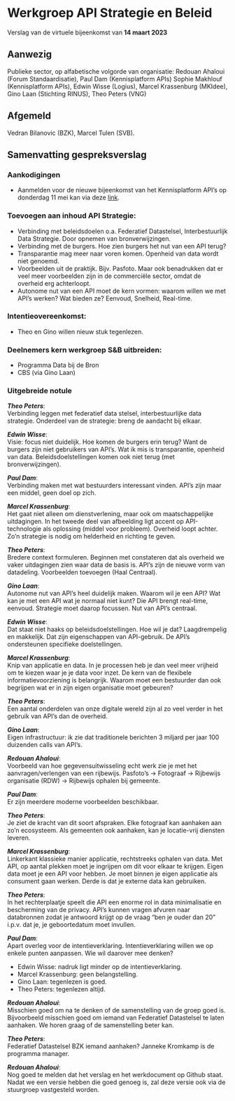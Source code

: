 # Werkgroep API Strategie en Beleid
Verslag van de virtuele bijeenkomst van **14 maart 2023**

## Aanwezig

Publieke sector, op alfabetische volgorde van organisatie: Redouan Ahaloui (Forum Standaardisatie), Paul Dam (Kennisplatform APIs) Sophie Makhlouf (Kennisplatform APIs),  Edwin Wisse (Logius), Marcel Krassenburg (MKIdee), Gino Laan (Stichting RINUS), Theo Peters (VNG) 

## Afgemeld
 Vedran Bilanovic (BZK), Marcel Tulen (SVB).

## Samenvatting gespreksverslag

### Aankodigingen
-	Aanmelden voor de nieuwe bijeenkomst van het Kennisplatform API’s op donderdag 11 mei kan via deze [link](https://fd10.formdesk.com/geonovum/API2023).

### Toevoegen aan inhoud API Strategie:

-	Verbinding met beleidsdoelen o.a. Federatief Datastelsel, Interbestuurlijk Data Strategie. Door opnemen van bronverwijzingen. 
-	Verbinding met de burgers. Hoe zien burgers het nut van een API terug?
-	Transparantie mag meer naar voren komen. Openheid van data wordt niet genoemd. 
-	Voorbeelden uit de praktijk. Bijv. Pasfoto. Maar ook benadrukken dat er veel meer voorbeelden zijn in de commerciële sector, omdat de overheid erg achterloopt. 
-	Autonome nut van een API moet de kern vormen: waarom willen we met API’s werken? Wat bieden ze? Eenvoud, Snelheid, Real-time. 

### Intentieovereenkomst:

-	Theo en Gino willen nieuw stuk tegenlezen. 

### Deelnemers kern werkgroep S&B uitbreiden:

-	Programma Data bij de Bron
-	CBS (via Gino Laan)

### Uitgebreide notule

***Theo Peters***:<br>
Verbinding leggen met federatief data stelsel, interbestuurlijke data strategie. Onderdeel van de strategie: breng de aandacht bij elkaar. 

***Edwin Wisse***:<br> 
Visie: focus niet duidelijk. Hoe komen de burgers erin terug? Want de burgers zijn niet gebruikers van API’s. Wat ik mis is transparantie, openheid van data. Beleidsdoelstellingen komen ook niet terug (met bronverwijzingen). 

***Paul Dam***:<br>
Verbinding maken met wat bestuurders interessant vinden. API’s zijn maar een middel, geen doel op zich. 

***Marcel Krassenburg***:<br>
Het gaat niet alleen om dienstverlening, maar ook om maatschappelijke uitdagingen. In het tweede deel van afbeelding ligt accent op API-technologie als oplossing (middel voor probleem). Overheid loopt achter. Zo’n strategie is nodig om helderheid en richting te geven. 

***Theo Peters***:<br>
Bredere context formuleren. Beginnen met constateren dat als overheid we vaker uitdagingen zien waar data de basis is. API’s zijn de nieuwe vorm van datadeling. Voorbeelden toevoegen (Haal Centraal). 

***Gino Laan***:<br>
Autonome nut van API’s heel duidelijk maken. Waarom wil je een API? Wat kan je met een API wat je normaal niet kunt? Die API brengt real-time, eenvoud. Strategie moet daarop focussen. Nut van API’s centraal.

***Edwin Wisse***:<br>
Dat staat niet haaks op beleidsdoelstellingen. Hoe wil je dat? Laagdrempelig en makkelijk. Dat zijn eigenschappen van API-gebruik. De API’s ondersteunen specifieke doelstellingen. 

***Marcel Krassenburg***:<br>
Knip van applicatie en data. In je processen heb je dan veel meer vrijheid om te kiezen waar je je data voor inzet. De kern van de flexibele informatievoorziening is belangrijk. Waarom moet een bestuurder dan ook begrijpen wat er in zijn eigen organisatie moet gebeuren?

***Theo Peters***:<br>
Een aantal onderdelen van onze digitale wereld zijn al zo veel verder in het gebruik van API’s dan de overheid. 

***Gino Laan***:<br>
Eigen infrastructuur: ik zie dat traditionele berichten 3 miljard per jaar 100 duizenden calls van API’s. 

***Redouan Ahaloui***:<br>
Voorbeeld van hoe gegevensuitwisseling echt werk zie je met het aanvragen/verlengen van een rijbewijs.
Pasfoto’s -> Fotograaf -> Rijbewijs organisatie (RDW) -> Rijbewijs ophalen bij gemeente. 
                    
***Paul Dam***:<br>
Er zijn meerdere moderne voorbeelden beschikbaar.

***Theo Peters***:<br>
Je ziet de kracht van dit soort afspraken. Elke fotograaf kan aanhaken aan zo’n ecosysteem. Als gemeenten ook aanhaken, kan je locatie-vrij diensten leveren. 

***Marcel Krassenburg***:<br>
Linkerkant klassieke manier applicatie, rechtstreeks ophalen van data. Met API, op aantal plekken moet je ingrijpen om dit voor elkaar te krijgen. Eigen data moet je een API voor hebben. Je moet binnen je eigen applicatie als consument gaan werken. Derde is dat je externe data kan gebruiken. 

***Theo Peters***:<br>
In het rechterplaatje speelt die API een enorme rol in data minimalisatie en bescherming van de privacy. API’s kunnen vragen afvuren naar databronnen zodat je antwoord krijgt op de vraag “ben je ouder dan 20” i.p.v. dat je, je geboortedatum moet invullen. 

***Paul Dam***:<br>
Apart overleg voor de intentieverklaring. Intentieverklaring willen we op enkele punten aanpassen. Wie wil daarover mee denken?

-	Edwin Wisse: nadruk ligt minder op de intentieverklaring. 
-	Marcel Krassenburg: geen belangstelling.
-	Gino Laan: tegenlezen is goed.
-	Theo Peters: tegenlezen altijd.

***Redouan Ahaloui***:<br>
Misschien goed om na te denken of de samenstelling van de groep goed is. Bijvoorbeeld misschien goed om iemand van Federatief Datastelsel te laten aanhaken. We horen graag of de samenstelling beter kan.

***Theo Peters***:<br>
Federatief Datastelsel BZK iemand aanhaken? Janneke Kromkamp is de programma manager. 

***Redouan Ahaloui***:<br>
Nog goed te melden dat het verslag en het werkdocument op Github staat. Nadat we een versie hebben die goed genoeg is, zal deze versie ook via de stuurgroep vastgesteld worden. 
